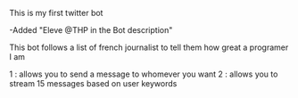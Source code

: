 This is my first twitter bot


-Added "Eleve @THP in the Bot description"

This bot follows a list of french journalist to tell them how great a programer I am

1 : allows you to send a message to whomever you want
2 : allows you to stream 15 messages based on user keywords
